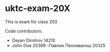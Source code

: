 # uktc-exam-20X

This is exam for class 203

Code contributors:
- Deyan Dimitrov 14210
- John Doe 20399
-Павлин Пехливанош 20325

